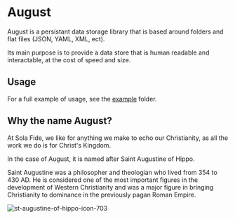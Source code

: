 # August

August is a persistant data storage library that is based around folders and flat files (JSON, YAML, XML, ect).

Its main purpose is to provide a data store that is human readable and interactable, at the cost of speed and size.

## Usage

For a full example of usage, see the [example](example) folder.

## Why the name August?

At Sola Fide, we like for anything we make to echo our Christianity, as all the work we do is for Christ's Kingdom.

In the case of August, it is named after Saint Augustine of Hippo.

Saint Augustine was a philosopher and theologian who lived from 354 to 430 AD. He is considered one of the most important figures in the development of Western Christianity and was a major figure in bringing Christianity to dominance in the previously pagan Roman Empire.

![st-augustine-of-hippo-icon-703](https://github.com/solafide-dev/august/assets/262524/93d50e65-347d-4185-b635-30b7cf0d3986)
